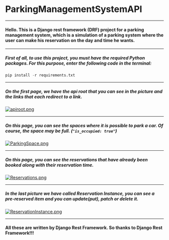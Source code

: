# ParkingManagementSystemAPI

---

#### Hello. This is a **Django rest framework (DRF)** project for a parking management system, which is a simulation of a parking system where the user can make his reservation on the day and time he wants.

---

##### First of all, to use this project, you must have the required Python packages. For this purpose, enter the following code in the terminal:

``` py
pip install -r requirements.txt
```

---

##### On the first page, we have the api root that you can see in the picture and the links that each redirect to a link.

[![apiroot.png](https://i.postimg.cc/YqD6qyDZ/1.png)](https://postimg.cc/LnfYxvp3 "api root")

---

##### On this page, you can see the spaces where it is possible to park a car. Of course, the space may be full. (`"is_occupied: true"`)

[![ParkingSpace.png](https://i.postimg.cc/gJw5NBtZ/2.png)](https://postimg.cc/qhTj7QTJ "Parking Space")

---

##### On this page, you can see the reservations that have already been booked along with their reservation time.

[![Reservations.png](https://i.postimg.cc/ZnxLc8mN/3.png)](https://postimg.cc/30WprDdr "Reservations")

---

##### In the last picture we have called Reservation Instance, you can see a pre-reserved item and you can update(put), patch or delete it.

[![ReservationInstance.png](https://i.postimg.cc/02tYy2y9/4.png)](https://postimg.cc/9r7Rx29k "Reservation Instance")

---

#### All these are written by **Django Rest Framework**. So thanks to **Django Rest Framework!!!**
